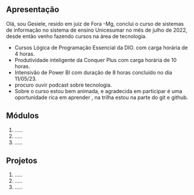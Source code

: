 ## Apresentação

Olá, sou Gesiele, resido em juiz de Fora -Mg, conclui o curso de sistemas de informação no sistema de ensino Unicesumar no mês de julho de 2022, desde então venho fazendo cursos na área de tecnologia.
- Cursos Lógica de Programação Essencial da DIO.
com carga horária de 4 horas.
- Produtividade inteligente da Conquer Plus com carga horária de 10 horas.
- Intensivão de Power BI com duração de 8 horas concluído no dia 11/05/23.
- procuro ouvir podcast sobre tecnologia.
- Sobre o curso estou bem animada, e agradecida em participar é uma oportunidade rica em aprender , na trilha estou na parte do git e github.


## Módulos
1. .....
2. .....
3. .....


## Projetos
1. .....
2. .....
3. .....
